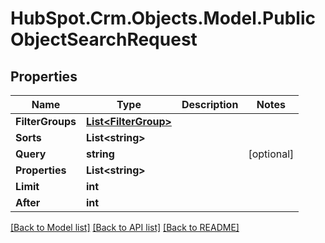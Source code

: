 # HubSpot.Crm.Objects.Model.PublicObjectSearchRequest

## Properties

Name | Type | Description | Notes
------------ | ------------- | ------------- | -------------
**FilterGroups** | [**List&lt;FilterGroup&gt;**](FilterGroup.md) |  | 
**Sorts** | **List&lt;string&gt;** |  | 
**Query** | **string** |  | [optional] 
**Properties** | **List&lt;string&gt;** |  | 
**Limit** | **int** |  | 
**After** | **int** |  | 

[[Back to Model list]](../README.md#documentation-for-models) [[Back to API list]](../README.md#documentation-for-api-endpoints) [[Back to README]](../README.md)

